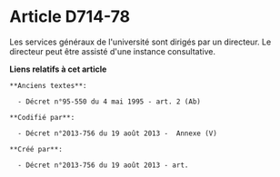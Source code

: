 # Article D714-78

Les services généraux de l'université sont dirigés par un directeur. Le directeur peut être assisté d'une instance
consultative.

**Liens relatifs à cet article**

	**Anciens textes**:

	  - Décret n°95-550 du 4 mai 1995 - art. 2 (Ab)

	**Codifié par**:

	  - Décret n°2013-756 du 19 août 2013 -  Annexe (V)

	**Créé par**:

	  - Décret n°2013-756 du 19 août 2013 - art.
